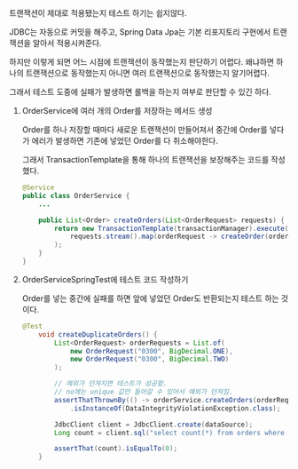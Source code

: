 트랜잭션이 제대로 적용됐는지 테스트 하기는 쉽지않다.

JDBC는 자동으로 커밋을 해주고, Spring Data Jpa는 기본 리포지토리 구현에서 트랜잭션을 알아서 적용시켜준다.

하지만 이렇게 되면 어느 시점에 트랜잭션이 동작했는지 판단하기 어렵다. 왜냐하면 하나의 트랜잭션으로 동작했는지 아니면 여러 트랜잭션으로 동작했는지 알기어렵다.

그래서 테스트 도중에 실패가 발생하면 롤백을 하는지 여부로 판단할 수 있긴 하다.

1. OrderService에 여러 개의 Order를 저장하는 메서드 생성

   Order를 하나 저장할 때마다 새로운 트랜잭션이 만들어져서 중간에 Order를 넣다가 에러가 발생하면 기존에 넣었던 Order를 다 취소해야한다.

   그래서 TransactionTemplate을 통해 하나의 트랜잭션을 보장해주는 코드를 작성했다.

   ```java
   @Service
   public class OrderService {
       ...

       public List<Order> createOrders(List<OrderRequest> requests) {
           return new TransactionTemplate(transactionManager).execute(status ->
               requests.stream().map(orderRequest -> createOrder(orderRequest.no(), orderRequest.total())).toList()
           );
       }
   }
   ```

2. OrderServiceSpringTest에 테스트 코드 작성하기

   Order를 넣는 중간에 실패를 하면 앞에 넣었던 Order도 반환되는지 테스트 하는 것이다.

   ```java
   @Test
       void createDuplicateOrders() {
           List<OrderRequest> orderRequests = List.of(
               new OrderRequest("0300", BigDecimal.ONE),
               new OrderRequest("0300", BigDecimal.TWO)
           );

           // 예외가 던져지면 테스트가 성공함.
           // no에는 unique 값만 들어갈 수 있어서 예외가 던져짐.
           assertThatThrownBy(() -> orderService.createOrders(orderRequests))
               .isInstanceOf(DataIntegrityViolationException.class);

           JdbcClient client = JdbcClient.create(dataSource);
           Long count = client.sql("select count(*) from orders where no = '0300'").query(Long.class).single();

           assertThat(count).isEqualTo(0);
       }
   ```
